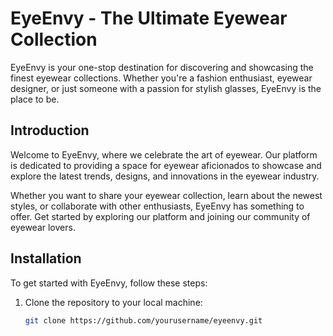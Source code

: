# EyeEnvy - The Ultimate Eyewear Collection

EyeEnvy is your one-stop destination for discovering and showcasing the finest eyewear collections. Whether you're a fashion enthusiast, eyewear designer, or just someone with a passion for stylish glasses, EyeEnvy is the place to be. 

## Introduction

Welcome to EyeEnvy, where we celebrate the art of eyewear. Our platform is dedicated to providing a space for eyewear aficionados to showcase and explore the latest trends, designs, and innovations in the eyewear industry.

Whether you want to share your eyewear collection, learn about the newest styles, or collaborate with other enthusiasts, EyeEnvy has something to offer. Get started by exploring our platform and joining our community of eyewear lovers.
## Installation

To get started with EyeEnvy, follow these steps:

1. Clone the repository to your local machine:

   ```bash
   git clone https://github.com/yourusername/eyeenvy.git
